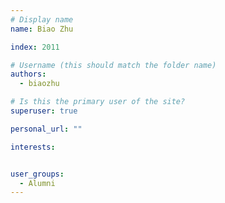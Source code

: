 ```yaml
---
# Display name
name: Biao Zhu

index: 2011

# Username (this should match the folder name)
authors:
  - biaozhu

# Is this the primary user of the site?
superuser: true

personal_url: ""

interests:


user_groups:
  - Alumni
---
```

